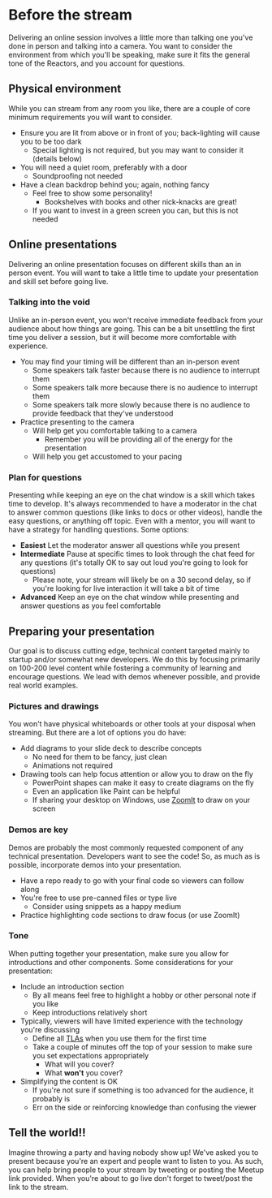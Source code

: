 # Before the stream

Delivering an online session involves a little more than talking one you've done in person and talking into a camera. You want to consider the environment from which you'll be speaking, make sure it fits the general tone of the Reactors, and you account for questions.

## Physical environment

While you can stream from any room you like, there are a couple of core minimum requirements you will want to consider.

- Ensure you are lit from above or in front of you; back-lighting will cause you to be too dark
  - Special lighting is not required, but you may want to consider it (details below)
- You will need a quiet room, preferably with a door
  - Soundproofing not needed
- Have a clean backdrop behind you; again, nothing fancy
  - Feel free to show some personality!
    - Bookshelves with books and other nick-knacks are great!
  - If you want to invest in a green screen you can, but this is not needed

## Online presentations

Delivering an online presentation focuses on different skills than an in person event. You will want to take a little time to update your presentation and skill set before going live.

### Talking into the void

Unlike an in-person event, you won't receive immediate feedback from your audience about how things are going. This can be a bit unsettling the first time you deliver a session, but it will become more comfortable with experience.

- You may find your timing will be different than an in-person event
  - Some speakers talk faster because there is no audience to interrupt them
  - Some speakers talk more because there is no audience to interrupt them
  - Some speakers talk more slowly because there is no audience to provide feedback that they've understood
- Practice presenting to the camera
  - Will help get you comfortable talking to a camera
    - Remember you will be providing all of the energy for the presentation
  - Will help you get accustomed to your pacing

### Plan for questions

Presenting while keeping an eye on the chat window is a skill which takes time to develop. It's always recommended to have a moderator in the chat to answer common questions (like links to docs or other videos), handle the easy questions, or anything off topic. Even with a mentor, you will want to have a strategy for handling questions. Some options:

- **Easiest** Let the moderator answer all questions while you present
- **Intermediate** Pause at specific times to look through the chat feed for any questions (it's totally OK to say out loud you're going to look for questions)
  - Please note, your stream will likely be on a 30 second delay, so if you're looking for live interaction it will take a bit of time
- **Advanced** Keep an eye on the chat window while presenting and answer questions as you feel comfortable

## Preparing your presentation

Our goal is to discuss cutting edge, technical content targeted mainly to startup and/or somewhat new developers. We do this by focusing primarily on 100-200 level content while fostering a community of learning and encourage questions. We lead with demos whenever possible, and provide real world examples.

### Pictures and drawings

You won't have physical whiteboards or other tools at your disposal when streaming. But there are a lot of options you do have:

- Add diagrams to your slide deck to describe concepts
  - No need for them to be fancy, just clean
  - Animations not required
- Drawing tools can help focus attention or allow you to draw on the fly
  - PowerPoint shapes can make it easy to create diagrams on the fly
  - Even an application like Paint can be helpful
  - If sharing your desktop on Windows, use [ZoomIt](https://docs.microsoft.com/sysinternals/downloads/zoomit) to draw on your screen

### Demos are key

Demos are probably the most commonly requested component of any technical presentation. Developers want to see the code! So, as much as is possible, incorporate demos into your presentation.

- Have a repo ready to go with your final code so viewers can follow along
- You're free to use pre-canned files or type live
  - Consider using snippets as a happy medium
- Practice highlighting code sections to draw focus (or use ZoomIt)

### Tone

When putting together your presentation, make sure you allow for introductions and other components. Some considerations for your presentation:

- Include an introduction section
  - By all means feel free to highlight a hobby or other personal note if you like
  - Keep introductions relatively short
- Typically, viewers will have limited experience with the technology you're discussing
  - Define all [TLAs](https://en.wikipedia.org/wiki/Three-letter_acronym) when you use them for the first time
  - Take a couple of minutes off the top of your session to make sure you set expectations appropriately
    - What will you cover?
    - What **won't** you cover?
- Simplifying the content is OK
  - If you're not sure if something is too advanced for the audience, it probably is
  - Err on the side or reinforcing knowledge than confusing the viewer

## Tell the world!!

Imagine throwing a party and having nobody show up! We've asked you to present because you're an expert and people want to listen to you. As such, you can help bring people to your stream by tweeting or posting the Meetup link provided. When you're about to go live don't forget to tweet/post the link to the stream.
